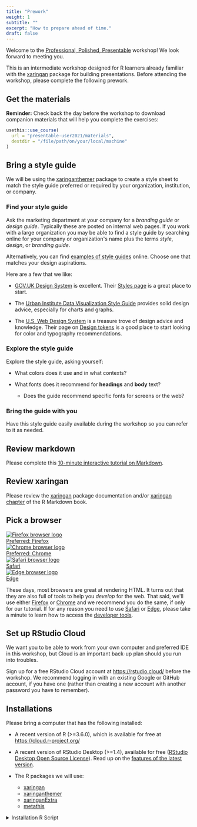 ```yaml
---
title: "Prework"
weight: 1
subtitle: ""
excerpt: "How to prepare ahead of time."
draft: false
---
```

<script src="{{< blogdown/postref >}}index_files/clipboard/clipboard.min.js"></script>
<link href="{{< blogdown/postref >}}index_files/xaringanExtra-clipboard/xaringanExtra-clipboard.css" rel="stylesheet" />
<script src="{{< blogdown/postref >}}index_files/xaringanExtra-clipboard/xaringanExtra-clipboard.js"></script>
<script>window.xaringanExtraClipboard(null, {"button":"Copy Code","success":"Copied!","error":"Press Ctrl+C to Copy"})</script>




Welcome to the [Professional, Polished, Presentable](/) workshop! We look forward to meeting you.

This is an intermediate workshop designed for R learners already familiar with the [xaringan](/packages/xaringan/) package for building presentations. Before attending the workshop, please complete the following prework.

## Get the materials

<i class="fas fa-tasks" pr2></i> **Reminder:** Check back the day before the workshop to download companion materials that will help you complete the exercises:


```r
usethis::use_course(
  url = "presentable-user2021/materials",
  destdir = "/file/path/on/your/local/machine"
)
```

## Bring a style guide

We will be using the [xaringanthemer](/packages/xaringanthemer) package to create a style sheet to match the style guide preferred or required by your organization, institution, or company.

### Find your style guide

Ask the marketing department at your company for a _branding guide_ or _design guide_.
Typically these are posted on internal web pages.
If you work with a large organization
you may be able to find a style guide by searching online for your company or organization's name 
plus the terms *style*, *design*, or *branding guide*.
  
Alternatively, you can find [examples of style guides](https://policyviz.com/2016/11/30/style-guides/) online.
Choose one that matches your design aspirations.
  
Here are a few that we like:
  
- [GOV.UK Design System](https://design-system.service.gov.uk/) is excellent.
  Their [Styles page](https://design-system.service.gov.uk/styles/) is a great place to start.
  
- The [Urban Institute Data Visualization Style Guide](http://urbaninstitute.github.io/graphics-styleguide/) 
  provides solid design advice, especially for charts and graphs.
  
- The [U.S. Web Design System](https://designsystem.digital.gov/) 
  is a treasure trove of design advice and knowledge. 
  Their page on [Design tokens](https://designsystem.digital.gov/design-tokens/) 
  is a good place to start looking for color and typography recommendations.

### Explore the style guide

Explore the style guide, asking yourself:

- What colors does it use and in what contexts?

- What fonts does it recommend for **headings** and **body** text?

    - Does the guide recommend specific fonts for screens or the web?
    
### Bring the guide with you

Have this style guide easily available during the workshop so you can refer to it as needed.

## Review markdown

Please complete this [10-minute interactive tutorial on Markdown](https://commonmark.org/help/tutorial/).

## Review xaringan

Please review the [xaringan](/packages/xaringan/) package documentation and/or [xaringan chapter](https://bookdown.org/yihui/rmarkdown/xaringan.html) of the R Markdown book.

## Pick a browser

[firefox]: https://www.mozilla.org/en-US/firefox/new/
[chrome]: https://www.google.com/chrome/
[edge]: https://www.microsoft.com/en-us/edge
[safari]: https://www.apple.com/safari/

<div class="flex flex-wrap tc">
<div class="w-25 ph4 relative">
<a class="f4" href="https://www.mozilla.org/en-US/firefox/new/">
<img src="/slides/assets/img/firefox_256.png" alt="Firefox browser logo"><br>
<i class="fa fa-star gold absolute top-0 left-1"></i>
<span class="clip">Preferred: </span>
Firefox
</a>
</div>
<div class="w-25 ph4 relative">
<a class="f4" href="https://www.google.com/chrome/">
<img src="/slides/assets/img/chrome_256.png" alt="Chrome browser logo"><br>
<i class="fa fa-star gold absolute top-0 left-1"></i>
<span class="clip">Preferred: </span>
Chrome
</a>
</div>
<div class="w-25 ph4 dim">
<a class="f4" href="https://www.apple.com/safari/">
<img src="/slides/assets/img/safari_256.png" alt="Safari browser logo"><br>
Safari
</a>
</div>
<div class="w-25 ph4 dim">
<a class="f4" href="https://www.microsoft.com/en-us/edge">
<img src="/slides/assets/img/edge_256-2.png" alt="Edge browser logo"><br>
Edge
</a>
</div>
</div>

These days, most browsers are great at rendering HTML.
It turns out that they are also full of tools to help you _develop_ for the web.
That said, we'll use either [Firefox] or [Chrome] and we recommend you do the same, if only for our tutorial.
If for any reason you need to use [Safari] or [Edge],
please take a minute to learn how to access the 
[developer tools](https://developer.mozilla.org/en-US/docs/Glossary/Developer_Tools).


## Set up RStudio Cloud

We want you to be able to work from your own computer and preferred IDE in this workshop, but Cloud is an important back-up plan should you run into troubles.

Sign up for a free RStudio Cloud account at https://rstudio.cloud/ before the workshop. We recommend logging in with an existing Google or GitHub account, if you have one (rather than creating a new account with another password you have to remember). 

## Installations

Please bring a computer that has the following installed:

+ A recent version of R (>=3.6.0), which is available for free at https://cloud.r-project.org/
    
+ A recent version of RStudio Desktop (>=1.4), available for free ([RStudio Desktop Open Source License](https://www.rstudio.com/products/rstudio/download/#download)). Read up on the [features of the latest version](https://blog.rstudio.com/2021/01/19/announcing-rstudio-1-4/).
    
+ The R packages we will use:

    + [xaringan](/packages/xaringan/)
    + [xaringanthemer](/packages/xaringanthemer/)
    + [xaringanExtra](/packages/xaringanextra/)
    + [metathis](/packages/metathis/)

<details><summary>Installation R Script</summary>


```r
# Core Packages -----------------------------------------------------------
install.packages(c("xaringan", "metathis"))
install.packages("xaringanthemer", dependencies = TRUE)


# Extra Packages ----------------------------------------------------------
install.packages("remotes")
remotes::install_github("gadenbuie/xaringanExtra")

install.packages("fontawesome")
```
</details>
